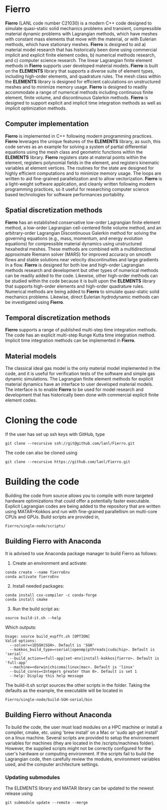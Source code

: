 # Fierro
**Fierro** (LANL code number C21030) is a modern C++ code designed to simulate quasi-static solid mechanics problems and transient, compressible material dynamic problems with Lagrangian methods, which have meshes with constant mass elements that move with the material, or with Eulerian methods, which have stationary meshes.  **Fierro** is designed to aid a) material model research that has historically been done using commercial implicit and explicit finite element codes, b) numerical methods research, and c) computer science research.  The linear Lagrangian finite element methods in **Fierro** supports user developed material models.  **Fierro** is built on the **ELEMENTS** library that supports a diverse suite of element types, including high-order elements, and quadrature rules. The mesh class within the **ELEMENTS** library is designed for efficient calculations on unstructured meshes and to minimize memory usage.  **Fierro** is designed to readily accommodate a range of numerical methods including continuous finite element, finite volume, and discontinuous Galerkin methods.  **Fierro** is designed to support explicit and implicit time integration methods as well as implicit optimization methods.  


## Computer implementation
**Fierro** is implemented in C++ following modern programming practices.  **Fierro** leverages the unique features of the **ELEMENTS** library, as such, this code serves as an example for solving a system of partial differential equations using the mesh class and geometric functions within the **ELEMENTS** library.  **Fierro** registers state at material points within the element, registers polynomial fields in the element, and registers kinematic variables at element vertices.  The routines for the state are designed for highly efficient computations and to minimize memory usage.  The loops are written to aid fine-grained parallelization and to allow vectorization. **Fierro** is a light-weight software application, and cleanly written following modern programming practices, so it useful for researching computer science based technologies for software performances portability.  

## Spatial discretization methods 
**Fierro** has an established conservative low-order Lagrangian finite element method, a low-order Lagrangian cell-centered finite volume method, and an arbitrary-order Lagrangian Discontinuous Galerkin method for solving the governing equations (e.g., mass, momentum, and energy evolution equations) for compressible material dynamics using unstructured hexahedral meshes.  These methods are combined with a multidirectional approximate Riemann solver (MARS) for improved accuracy on smooth flows and stable solutions near velocity discontinuities and large gradients in a flow. **Fierro** is designed for both low and high-order Lagrangian methods research and development but other types of numerical methods can be readily added to the code.  Likewise, other high-order methods can be studied within the code because it is built upon the **ELEMENTS** library that supports high-order elements and high-order quadrature rules.  Numerical methods are being added to **Fierro** to simulate quasi-static solid mechanics problems.  Likewise, direct Eulerian hydrodynamic methods can be investigated using **Fierro**.

## Temporal discretization methods 
**Fierro** supports a range of published multi-step time integration methods. The code has an explicit multi-step Runge Kutta time integration method. Implicit time integration methods can be implemented in **Fierro**.

## Material models  
The classical ideal gas model is the only material model implemented in the code, and it is useful for verification tests of the software and simple gas dynamic simulations. The Lagrangian finite element methods for explicit material dynamics have an interface to user developed material models. The interface is to enable **Fierro** to be used for model research and development that has historically been done with commercial explicit finite element codes. 


# Cloning the code
If the user has set up ssh keys with GitHub, type
```
git clone --recursive ssh://git@github.com/lanl/Fierro.git
```
The code can also be cloned using
```
git clone --recursive https://github.com/lanl/Fierro.git
```

# Building the code
Building the code from source allows you to compile with more targeted hardware optimizations that could offer a potentially faster executable. Explicit Lagrangian codes are being added to the repository that are written using MATAR+Kokkos and run with fine-grained parallellism on multi-core CPUs and GPUs.  Build scripts are provided in,  
```
Fierro/single-node/scripts/
```

## Building Fierro with Anaconda
It is advised to use Anaconda package manager to build Fierro as follows:

1. Create an environment and activate:
```
conda create --name fierroEnv
conda activate fierroEnv
```

2. Install needed packages:
```
conda install cxx-compiler -c conda-forge
conda install cmake
```

3. Run the build script as:
```
source build-it.sh --help
```

Which outputs:

```
Usage: source build_evpfft.sh [OPTION]
Valid options:
  --solver=<1DSGH|SGH>. Default is 'SGH'
  --kokkos_build_type=<serial|openmp|pthreads|cuda|hip>. Default is 'serial'
  --build_action=<full-app|set-env|install-kokkos|fierro>. Default is 'full-app'
  --machine=<darwin|chicoma|linux|mac>. Default is 'linux'
  --build_cores=<Integers greater than 0>. Default is set 1
  --help: Display this help message
```

The build-it.sh script sources the other scripts in the folder.  Taking the defaults as the example, the executable will be located in 
```
Fierro/single-node/build-SGH-serial/bin
```
## Building Fierro without Anaconda
To build the code, the user must load modules on a HPC machine or install a compiler, cmake, etc. using 'brew install' on a Mac or 'sudo apt-get install' on a linux machine.  Several scripts are provided to setup the environement variables for machines (they are located in the /scripts/machines folder).  However, the supplied scripts might not be correctly configured for the user's hardware or computing environment. If the scripts fail to build the Lagrangian code, then carefully review the modules, environment variables used, and the computer architecture settings.  

### Updating submodules
The ELEMENTS library and MATAR library can be updated to the newest release using
```
git submodule update --remote --merge
```







